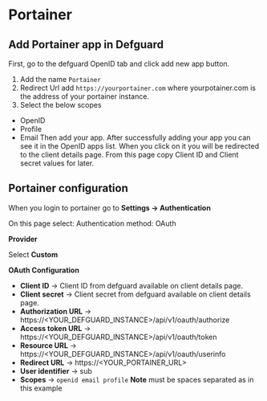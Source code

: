 # Portainer

## Add Portainer app in Defguard

First, go to the defguard OpenID tab and click add new app button.

1. Add the name `Portainer`
2. Redirect Url add `https://yourportainer.com` where yourpotainer.com is the address of your portainer instance.
3. Select the below scopes

* OpenID
* Profile
* Email Then add your app. After successfully adding your app you can see it in the OpenID apps list. When you click on it you will be redirected to the client details page. From this page copy Client ID and Client secret values for later.

## Portainer configuration

When you login to portainer go to **Settings -> Authentication**

On this page select: Authentication method: OAuth

**Provider**

Select **Custom**

**OAuth Configuration**

* **Client ID** -> Client ID from defguard available on client details page.
* **Client secret** -> Client secret from defguard available on client details page.
* **Authorization URL** -> https://\<YOUR\_DEFGUARD\_INSTANCE>/api/v1/oauth/authorize
* **Access token URL** -> https://\<YOUR\_DEFGUARD\_INSTANCE>/api/v1/oauth/token
* **Resource URL** -> https://\<YOUR\_DEFGUARD\_INSTANCE>/api/v1/oauth/userinfo
* **Redirect URL** -> https://\<YOUR\_PORTAINER\_URL>
* **User identifier** -> sub
* **Scopes** -> `openid email profile` **Note** must be spaces separated as in this example
